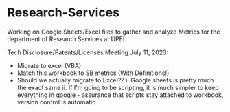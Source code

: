 # Research-Services
Working on Google Sheets/Excel files to gather and analyze Metrics for the department of Research Services at UPEI.

Tech Disclosure/Patents/Licenses Meeting July 11, 2023:
  - Migrate to excel (VBA)
  - Match this workbook to SB metrics (With Definitions!)
  - Should we actually migrate to Excel??
      i. Google sheets is pretty much the exact same
      ii. If I'm going to be scripting, it is much simpler to keep everything in google - assurance that scripts stay attached to workbook, version control is automatic
